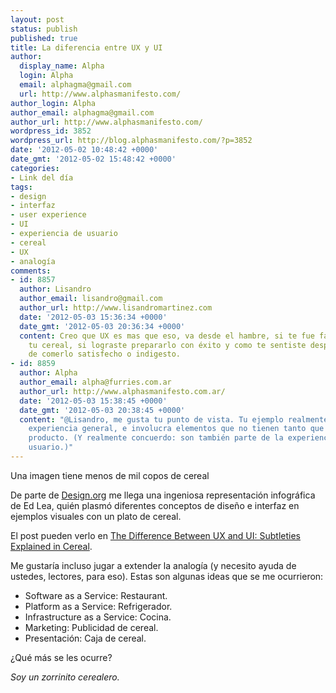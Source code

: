 ```yaml
---
layout: post
status: publish
published: true
title: La diferencia entre UX y UI
author:
  display_name: Alpha
  login: Alpha
  email: alphagma@gmail.com
  url: http://www.alphasmanifesto.com/
author_login: Alpha
author_email: alphagma@gmail.com
author_url: http://www.alphasmanifesto.com/
wordpress_id: 3852
wordpress_url: http://blog.alphasmanifesto.com/?p=3852
date: '2012-05-02 10:48:42 +0000'
date_gmt: '2012-05-02 15:48:42 +0000'
categories:
- Link del día
tags:
- design
- interfaz
- user experience
- UI
- experiencia de usuario
- cereal
- UX
- analogía
comments:
- id: 8857
  author: Lisandro
  author_email: lisandro@gmail.com
  author_url: http://www.lisandromartinez.com
  date: '2012-05-03 15:36:34 +0000'
  date_gmt: '2012-05-03 20:36:34 +0000'
  content: Creo que UX es mas que eso, va desde el hambre, si te fue facil preparar
    tu cereal, si lograste prepararlo con éxito y como te sentiste después
    de comerlo satisfecho o indigesto.
- id: 8859
  author: Alpha
  author_email: alpha@furries.com.ar
  author_url: http://www.alphasmanifesto.com.ar/
  date: '2012-05-03 15:38:45 +0000'
  date_gmt: '2012-05-03 20:38:45 +0000'
  content: "@Lisandro, me gusta tu punto de vista. Tu ejemplo realmente habla de la
    experiencia general, e involucra elementos que no tienen tanto que ver con el
    producto. (Y realmente concuerdo: son también parte de la experiencia del
    usuario.)"
---
```

Una imagen tiene menos de mil copos de cereal


De parte de <a href="http://design.org/blog/difference-between-ux-and-ui-subtleties-explained-cereal">Design.org</a> me llega una ingeniosa representación infográfica de Ed Lea, quién plasmó diferentes conceptos de diseño e interfaz en ejemplos visuales con un plato de cereal.

El post pueden verlo en <a href="http://design.org/blog/difference-between-ux-and-ui-subtleties-explained-cereal">The Difference Between UX and UI: Subtleties Explained in Cereal</a>.

Me gustaría incluso jugar a extender la analogía (y  necesito ayuda de ustedes, lectores, para eso). Estas son algunas ideas que se me ocurrieron:

- Software as a Service: Restaurant.
- Platform as a Service: Refrigerador.
- Infrastructure as a Service: Cocina.
- Marketing: Publicidad de cereal.
- Presentación: Caja de cereal.

 ¿Qué más se les ocurre?

_Soy un zorrinito cerealero._
